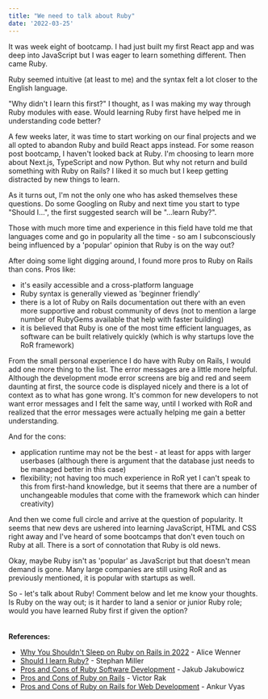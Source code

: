 ```yaml
---
title: "We need to talk about Ruby"
date: '2022-03-25'
---
```


It was week eight of bootcamp.  I had just built my first React app and was deep into JavaScript but I was eager to learn something different.  Then came Ruby.

Ruby seemed intuitive (at least to me) and the syntax felt a lot closer to the English language. 

"Why didn't I learn this first?" I thought, as I was making my way through Ruby modules with ease. Would learning Ruby first have helped me in understanding code better?

A few weeks later, it was time to start working on our final projects and we all opted to abandon Ruby and build React apps instead. For some reason post bootcamp, I haven't looked back at Ruby.  I'm choosing to learn more about Next.js, TypeScript and now Python. But why not return and build something with Ruby on Rails? I liked it so much but I keep getting distracted by new things to learn.  

As it turns out, I'm not the only one who has asked themselves these questions.  Do some Googling on Ruby and next time you start to type "Should I...", the first suggested search will be "...learn Ruby?".  

Those with much more time and experience in this field have told me that languages come and go in popularity all the time - so am I subconsciously being influenced by a 'popular' opinion that Ruby is on the way out?

After doing some light digging around, I found more pros to Ruby on Rails than cons. Pros like: 
- it's easily accessible and a cross-platform language
- Ruby syntax is generally viewed as 'beginner friendly'
- there is a lot of Ruby on Rails documentation out there with an even more supportive and robust community of devs (not to mention a large number of RubyGems available that help with faster building)
- it is believed that Ruby is one of the most time efficient languages, as software can be built relatively quickly (which is why startups love the RoR framework)

From the small personal experience I do have with Ruby on Rails, I would add one more thing to the list.   The error messages are a little more helpful.  Although the development mode error screens are big and red and seem daunting at first, the source code is displayed nicely and there is a lot of context as to what has gone wrong.  It's common for new developers to not want error messages and I felt the same way, until I worked with RoR and realized that the error messages were actually helping me gain a better understanding.

And for the cons:
- application runtime may not be the best - at least for apps with larger userbases (although there is argument that the database just needs to be managed better in this case)
- flexibility; not having too much experience in RoR yet I can't speak to this from first-hand knowledge, but it seems that there are a number of unchangeable modules that come with the framework which can hinder creativity)

And then we come full circle and arrive at the question of popularity.  It seems that new devs are ushered into learning JavaScript, HTML and CSS right away and I've heard of some bootcamps that don't even touch on Ruby at all.  There is a sort of connotation that Ruby is old news.

Okay, maybe Ruby isn't as 'popular' as JavaScript but that doesn't mean demand is gone.  Many large companies are still using RoR and as previously mentioned, it is popular with startups as well. 

So - let's talk about Ruby! Comment below and let me know your thoughts.  Is Ruby on the way out; is it harder to land a senior or junior Ruby role; would you have learned Ruby first if given the option?\
\
\
**References:**
- [Why You Shouldn't Sleep on Ruby on Rails in 2022](https://blog.carbonfive.com/why-you-shouldnt-sleep-on-ruby-on-rails-in-2022/) - Alice Wenner
- [Should I learn Ruby?](https://www.codecademy.com/resources/blog/should-i-learn-ruby/#:~:text=Why%20is%20Ruby%20a%20good,Mac%2C%20or%20Linux%20operating%20system.) - Stephan Miller
- [Pros and Cons of Ruby Software Development](https://thecodest.co/blog/pros-and-cons-of-ruby-software-development/) - Jakub Jakubowicz
- [Pros and Cons of Ruby on Rails](https://sloboda-studio.com/blog/pros-and-cons-of-ruby-on-rails/) - Victor Rak
- [Pros and Cons of Ruby on Rails for Web Development](https://www.botreetechnologies.com/blog/pros-and-cons-of-ruby-on-rails-for-web-development/) - Ankur Vyas